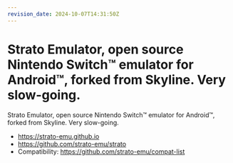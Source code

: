 ```yaml
---
revision_date: 2024-10-07T14:31:50Z
---
```

# Strato Emulator, open source Nintendo Switch™ emulator for Android™, forked from Skyline. Very slow-going.
Strato Emulator, open source Nintendo Switch™ emulator for Android™, forked from Skyline. Very slow-going.
* https://strato-emu.github.io
* https://github.com/strato-emu/strato
* Compatibility: https://github.com/strato-emu/compat-list